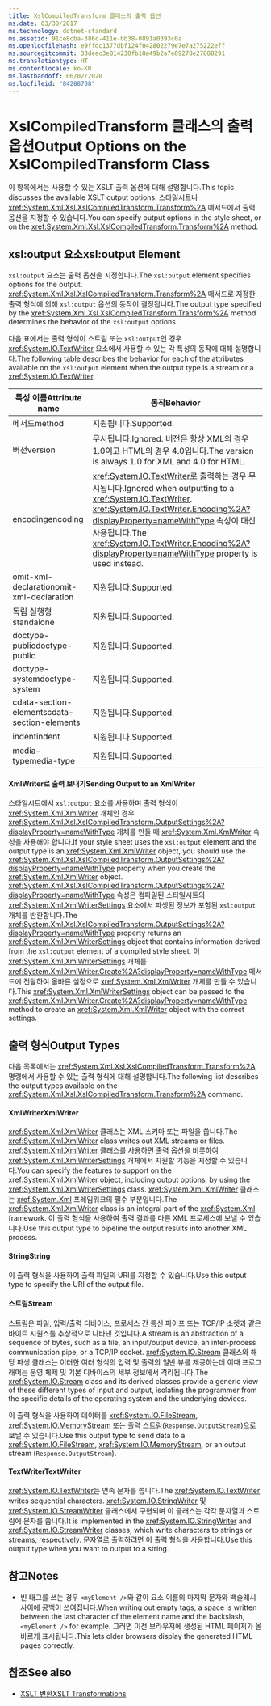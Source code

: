 ```yaml
---
title: XslCompiledTransform 클래스의 출력 옵션
ms.date: 03/30/2017
ms.technology: dotnet-standard
ms.assetid: 91ce8cba-386c-411e-bb38-0891a0393c0a
ms.openlocfilehash: e9ffdc1377dbf124f042802279e7e7a275222eff
ms.sourcegitcommit: 33deec3e814238fb18a49b2a7e89278e27888291
ms.translationtype: HT
ms.contentlocale: ko-KR
ms.lasthandoff: 06/02/2020
ms.locfileid: "84288708"
---
```

# <a name="output-options-on-the-xslcompiledtransform-class"></a><span data-ttu-id="0eca6-102">XslCompiledTransform 클래스의 출력 옵션</span><span class="sxs-lookup"><span data-stu-id="0eca6-102">Output Options on the XslCompiledTransform Class</span></span>
<span data-ttu-id="0eca6-103">이 항목에서는 사용할 수 있는 XSLT 출력 옵션에 대해 설명합니다.</span><span class="sxs-lookup"><span data-stu-id="0eca6-103">This topic discusses the available XSLT output options.</span></span> <span data-ttu-id="0eca6-104">스타일시트나 <xref:System.Xml.Xsl.XslCompiledTransform.Transform%2A> 메서드에서 출력 옵션을 지정할 수 있습니다.</span><span class="sxs-lookup"><span data-stu-id="0eca6-104">You can specify output options in the style sheet, or on the <xref:System.Xml.Xsl.XslCompiledTransform.Transform%2A> method.</span></span>  
  
## <a name="xsloutput-element"></a><span data-ttu-id="0eca6-105">xsl:output 요소</span><span class="sxs-lookup"><span data-stu-id="0eca6-105">xsl:output Element</span></span>  
 <span data-ttu-id="0eca6-106">`xsl:output` 요소는 출력 옵션을 지정합니다.</span><span class="sxs-lookup"><span data-stu-id="0eca6-106">The `xsl:output` element specifies options for the output.</span></span> <span data-ttu-id="0eca6-107"><xref:System.Xml.Xsl.XslCompiledTransform.Transform%2A> 메서드로 지정한 출력 형식에 의해 `xsl:output` 옵션의 동작이 결정됩니다.</span><span class="sxs-lookup"><span data-stu-id="0eca6-107">The output type specified by the <xref:System.Xml.Xsl.XslCompiledTransform.Transform%2A> method determines the behavior of the `xsl:output` options.</span></span>  
  
 <span data-ttu-id="0eca6-108">다음 표에서는 출력 형식이 스트림 또는 `xsl:output`인 경우 <xref:System.IO.TextWriter> 요소에서 사용할 수 있는 각 특성의 동작에 대해 설명합니다.</span><span class="sxs-lookup"><span data-stu-id="0eca6-108">The following table describes the behavior for each of the attributes available on the `xsl:output` element when the output type is a stream or a <xref:System.IO.TextWriter>.</span></span>  
  
|<span data-ttu-id="0eca6-109">특성 이름</span><span class="sxs-lookup"><span data-stu-id="0eca6-109">Attribute name</span></span>|<span data-ttu-id="0eca6-110">동작</span><span class="sxs-lookup"><span data-stu-id="0eca6-110">Behavior</span></span>|  
|--------------------|--------------|  
|<span data-ttu-id="0eca6-111">메서드</span><span class="sxs-lookup"><span data-stu-id="0eca6-111">method</span></span>|<span data-ttu-id="0eca6-112">지원됩니다.</span><span class="sxs-lookup"><span data-stu-id="0eca6-112">Supported.</span></span>|  
|<span data-ttu-id="0eca6-113">버전</span><span class="sxs-lookup"><span data-stu-id="0eca6-113">version</span></span>|<span data-ttu-id="0eca6-114">무시됩니다.</span><span class="sxs-lookup"><span data-stu-id="0eca6-114">Ignored.</span></span> <span data-ttu-id="0eca6-115">버전은 항상 XML의 경우 1.0이고 HTML의 경우 4.0입니다.</span><span class="sxs-lookup"><span data-stu-id="0eca6-115">The version is always 1.0 for XML and 4.0 for HTML.</span></span>|  
|<span data-ttu-id="0eca6-116">encoding</span><span class="sxs-lookup"><span data-stu-id="0eca6-116">encoding</span></span>|<span data-ttu-id="0eca6-117"><xref:System.IO.TextWriter>로 출력하는 경우 무시됩니다.</span><span class="sxs-lookup"><span data-stu-id="0eca6-117">Ignored when outputting to a <xref:System.IO.TextWriter>.</span></span> <span data-ttu-id="0eca6-118"><xref:System.IO.TextWriter.Encoding%2A?displayProperty=nameWithType> 속성이 대신 사용됩니다.</span><span class="sxs-lookup"><span data-stu-id="0eca6-118">The <xref:System.IO.TextWriter.Encoding%2A?displayProperty=nameWithType> property is used instead.</span></span>|  
|<span data-ttu-id="0eca6-119">omit-xml-declaration</span><span class="sxs-lookup"><span data-stu-id="0eca6-119">omit-xml-declaration</span></span>|<span data-ttu-id="0eca6-120">지원됩니다.</span><span class="sxs-lookup"><span data-stu-id="0eca6-120">Supported.</span></span>|  
|<span data-ttu-id="0eca6-121">독립 실행형</span><span class="sxs-lookup"><span data-stu-id="0eca6-121">standalone</span></span>|<span data-ttu-id="0eca6-122">지원됩니다.</span><span class="sxs-lookup"><span data-stu-id="0eca6-122">Supported.</span></span>|  
|<span data-ttu-id="0eca6-123">doctype-public</span><span class="sxs-lookup"><span data-stu-id="0eca6-123">doctype-public</span></span>|<span data-ttu-id="0eca6-124">지원됩니다.</span><span class="sxs-lookup"><span data-stu-id="0eca6-124">Supported.</span></span>|  
|<span data-ttu-id="0eca6-125">doctype-system</span><span class="sxs-lookup"><span data-stu-id="0eca6-125">doctype-system</span></span>|<span data-ttu-id="0eca6-126">지원됩니다.</span><span class="sxs-lookup"><span data-stu-id="0eca6-126">Supported.</span></span>|  
|<span data-ttu-id="0eca6-127">cdata-section-elements</span><span class="sxs-lookup"><span data-stu-id="0eca6-127">cdata-section-elements</span></span>|<span data-ttu-id="0eca6-128">지원됩니다.</span><span class="sxs-lookup"><span data-stu-id="0eca6-128">Supported.</span></span>|  
|<span data-ttu-id="0eca6-129">indent</span><span class="sxs-lookup"><span data-stu-id="0eca6-129">indent</span></span>|<span data-ttu-id="0eca6-130">지원됩니다.</span><span class="sxs-lookup"><span data-stu-id="0eca6-130">Supported.</span></span>|  
|<span data-ttu-id="0eca6-131">media-type</span><span class="sxs-lookup"><span data-stu-id="0eca6-131">media-type</span></span>|<span data-ttu-id="0eca6-132">지원됩니다.</span><span class="sxs-lookup"><span data-stu-id="0eca6-132">Supported.</span></span>|  
  
#### <a name="sending-output-to-an-xmlwriter"></a><span data-ttu-id="0eca6-133">XmlWriter로 출력 보내기</span><span class="sxs-lookup"><span data-stu-id="0eca6-133">Sending Output to an XmlWriter</span></span>  
 <span data-ttu-id="0eca6-134">스타일시트에서 `xsl:output` 요소를 사용하며 출력 형식이 <xref:System.Xml.XmlWriter> 개체인 경우 <xref:System.Xml.Xsl.XslCompiledTransform.OutputSettings%2A?displayProperty=nameWithType> 개체를 만들 때 <xref:System.Xml.XmlWriter> 속성을 사용해야 합니다.</span><span class="sxs-lookup"><span data-stu-id="0eca6-134">If your style sheet uses the `xsl:output` element and the output type is an <xref:System.Xml.XmlWriter> object, you should use the <xref:System.Xml.Xsl.XslCompiledTransform.OutputSettings%2A?displayProperty=nameWithType> property when you create the <xref:System.Xml.XmlWriter> object.</span></span> <span data-ttu-id="0eca6-135"><xref:System.Xml.Xsl.XslCompiledTransform.OutputSettings%2A?displayProperty=nameWithType> 속성은 컴파일된 스타일시트의 <xref:System.Xml.XmlWriterSettings> 요소에서 파생된 정보가 포함된 `xsl:output` 개체를 반환합니다.</span><span class="sxs-lookup"><span data-stu-id="0eca6-135">The <xref:System.Xml.Xsl.XslCompiledTransform.OutputSettings%2A?displayProperty=nameWithType> property returns an <xref:System.Xml.XmlWriterSettings> object that contains information derived from the `xsl:output` element of a compiled style sheet.</span></span> <span data-ttu-id="0eca6-136">이 <xref:System.Xml.XmlWriterSettings> 개체를 <xref:System.Xml.XmlWriter.Create%2A?displayProperty=nameWithType> 메서드에 전달하여 올바른 설정으로 <xref:System.Xml.XmlWriter> 개체를 만들 수 있습니다.</span><span class="sxs-lookup"><span data-stu-id="0eca6-136">This <xref:System.Xml.XmlWriterSettings> object can be passed to the <xref:System.Xml.XmlWriter.Create%2A?displayProperty=nameWithType> method to create an <xref:System.Xml.XmlWriter> object with the correct settings.</span></span>  
  
## <a name="output-types"></a><span data-ttu-id="0eca6-137">출력 형식</span><span class="sxs-lookup"><span data-stu-id="0eca6-137">Output Types</span></span>  
 <span data-ttu-id="0eca6-138">다음 목록에서는 <xref:System.Xml.Xsl.XslCompiledTransform.Transform%2A> 명령에서 사용할 수 있는 출력 형식에 대해 설명합니다.</span><span class="sxs-lookup"><span data-stu-id="0eca6-138">The following list describes the output types available on the <xref:System.Xml.Xsl.XslCompiledTransform.Transform%2A> command.</span></span>  
  
#### <a name="xmlwriter"></a><span data-ttu-id="0eca6-139">XmlWriter</span><span class="sxs-lookup"><span data-stu-id="0eca6-139">XmlWriter</span></span>  
 <span data-ttu-id="0eca6-140"><xref:System.Xml.XmlWriter> 클래스는 XML 스키마 또는 파일을 씁니다.</span><span class="sxs-lookup"><span data-stu-id="0eca6-140">The <xref:System.Xml.XmlWriter> class writes out XML streams or files.</span></span> <span data-ttu-id="0eca6-141"><xref:System.Xml.XmlWriter> 클래스를 사용하면 출력 옵션을 비롯하여 <xref:System.Xml.XmlWriterSettings> 개체에서 지원할 기능을 지정할 수 있습니다.</span><span class="sxs-lookup"><span data-stu-id="0eca6-141">You can specify the features to support on the <xref:System.Xml.XmlWriter> object, including output options, by using the <xref:System.Xml.XmlWriterSettings> class.</span></span> <span data-ttu-id="0eca6-142"><xref:System.Xml.XmlWriter> 클래스는 <xref:System.Xml> 프레임워크의 필수 부분입니다.</span><span class="sxs-lookup"><span data-stu-id="0eca6-142">The <xref:System.Xml.XmlWriter> class is an integral part of the <xref:System.Xml> framework.</span></span> <span data-ttu-id="0eca6-143">이 출력 형식을 사용하여 출력 결과를 다른 XML 프로세스에 보낼 수 있습니다.</span><span class="sxs-lookup"><span data-stu-id="0eca6-143">Use this output type to pipeline the output results into another XML process.</span></span>  
  
#### <a name="string"></a><span data-ttu-id="0eca6-144">String</span><span class="sxs-lookup"><span data-stu-id="0eca6-144">String</span></span>  
 <span data-ttu-id="0eca6-145">이 출력 형식을 사용하여 출력 파일의 URI를 지정할 수 있습니다.</span><span class="sxs-lookup"><span data-stu-id="0eca6-145">Use this output type to specify the URI of the output file.</span></span>  
  
#### <a name="stream"></a><span data-ttu-id="0eca6-146">스트림</span><span class="sxs-lookup"><span data-stu-id="0eca6-146">Stream</span></span>  
 <span data-ttu-id="0eca6-147">스트림은 파일, 입력/출력 디바이스, 프로세스 간 통신 파이프 또는 TCP/IP 소켓과 같은 바이트 시퀀스를 추상적으로 나타낸 것입니다.</span><span class="sxs-lookup"><span data-stu-id="0eca6-147">A stream is an abstraction of a sequence of bytes, such as a file, an input/output device, an inter-process communication pipe, or a TCP/IP socket.</span></span> <span data-ttu-id="0eca6-148"><xref:System.IO.Stream> 클래스와 해당 파생 클래스는 이러한 여러 형식의 입력 및 출력의 일반 뷰를 제공하는데 이때 프로그래머는 운영 체제 및 기본 디바이스의 세부 정보에서 격리됩니다.</span><span class="sxs-lookup"><span data-stu-id="0eca6-148">The <xref:System.IO.Stream> class and its derived classes provide a generic view of these different types of input and output, isolating the programmer from the specific details of the operating system and the underlying devices.</span></span>  
  
 <span data-ttu-id="0eca6-149">이 출력 형식을 사용하여 데이터를 <xref:System.IO.FileStream>, <xref:System.IO.MemoryStream> 또는 출력 스트림(`Response.OutputStream`)으로 보낼 수 있습니다.</span><span class="sxs-lookup"><span data-stu-id="0eca6-149">Use this output type to send data to a <xref:System.IO.FileStream>, <xref:System.IO.MemoryStream>, or an output stream (`Response.OutputStream`).</span></span>  
  
#### <a name="textwriter"></a><span data-ttu-id="0eca6-150">TextWriter</span><span class="sxs-lookup"><span data-stu-id="0eca6-150">TextWriter</span></span>  
 <span data-ttu-id="0eca6-151"><xref:System.IO.TextWriter>는 연속 문자를 씁니다.</span><span class="sxs-lookup"><span data-stu-id="0eca6-151">The <xref:System.IO.TextWriter> writes sequential characters.</span></span> <span data-ttu-id="0eca6-152"><xref:System.IO.StringWriter> 및 <xref:System.IO.StreamWriter> 클래스에서 구현되며 이 클래스는 각각 문자열과 스트림에 문자를 씁니다.</span><span class="sxs-lookup"><span data-stu-id="0eca6-152">It is implemented in the <xref:System.IO.StringWriter> and <xref:System.IO.StreamWriter> classes, which write characters to strings or streams, respectively.</span></span> <span data-ttu-id="0eca6-153">문자열로 출력하려면 이 출력 형식을 사용합니다.</span><span class="sxs-lookup"><span data-stu-id="0eca6-153">Use this output type when you want to output to a string.</span></span>  
  
## <a name="notes"></a><span data-ttu-id="0eca6-154">참고</span><span class="sxs-lookup"><span data-stu-id="0eca6-154">Notes</span></span>  
  
- <span data-ttu-id="0eca6-155">빈 태그를 쓰는 경우 `<myElement />`와 같이 요소 이름의 마지막 문자와 백슬래시 사이에 공백이 쓰여집니다.</span><span class="sxs-lookup"><span data-stu-id="0eca6-155">When writing out empty tags, a space is written between the last character of the element name and the backslash, `<myElement />` for example.</span></span> <span data-ttu-id="0eca6-156">그러면 이전 브라우저에 생성된 HTML 페이지가 올바르게 표시됩니다.</span><span class="sxs-lookup"><span data-stu-id="0eca6-156">This lets older browsers display the generated HTML pages correctly.</span></span>  
  
## <a name="see-also"></a><span data-ttu-id="0eca6-157">참조</span><span class="sxs-lookup"><span data-stu-id="0eca6-157">See also</span></span>

- [<span data-ttu-id="0eca6-158">XSLT 변환</span><span class="sxs-lookup"><span data-stu-id="0eca6-158">XSLT Transformations</span></span>](xslt-transformations.md)
